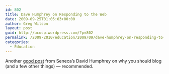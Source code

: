 ```yaml
---
id: 802
title: Dave Humphrey on Responding to the Web
date: 2009-09-25T01:05:03+00:00
author: Greg Wilson
layout: post
guid: http://ucosp.wordpress.com/?p=802
permalink: /2009-2010/education/2009/09/dave-humphrey-on-responding-to-the-web/
categories:
  - Education
---
```

Another [good post](http://vocamus.net/dave/?p=756) from Seneca&#8217;s David Humphrey on why you should blog (and a few other things) &#8212; recommended.